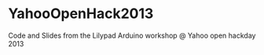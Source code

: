YahooOpenHack2013
=================

Code and Slides from the Lilypad Arduino workshop @ Yahoo open hackday 2013

